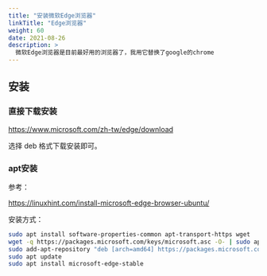 ```yaml
---
title: "安装微软Edge浏览器"
linkTitle: "Edge浏览器"
weight: 60
date: 2021-08-26
description: >
  微软Edge浏览器是目前最好用的浏览器了，我用它替换了google的chrome
---
```


## 安装

### 直接下载安装

https://www.microsoft.com/zh-tw/edge/download

选择 deb 格式下载安装即可。

### apt安装

参考：

https://linuxhint.com/install-microsoft-edge-browser-ubuntu/

安装方式：

```bash
sudo apt install software-properties-common apt-transport-https wget
wget -q https://packages.microsoft.com/keys/microsoft.asc -O- | sudo apt-key add -
sudo add-apt-repository "deb [arch=amd64] https://packages.microsoft.com/repos/edge stable main"
sudo apt update
sudo apt install microsoft-edge-stable

```

